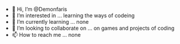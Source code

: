 - 👋 Hi, I’m @Demonfaris
- 👀 I’m interested in ... learning the ways of codeing 
- 🌱 I’m currently learning ... none 
- 💞️ I’m looking to collaborate on ... on games and projects of coding 
- 📫 How to reach me ... none 

<!---
Demonfaris/Demonfaris is a ✨ special ✨ repository because its `README.md` (this file) appears on your GitHub profile.
You can click the Preview link to take a look at your changes.
--->
